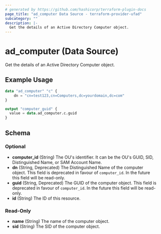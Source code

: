 ```yaml
---
# generated by https://github.com/hashicorp/terraform-plugin-docs
page_title: "ad_computer Data Source - terraform-provider-ufad"
subcategory: ""
description: |-
  Get the details of an Active Directory Computer object.
---
```


# ad_computer (Data Source)

Get the details of an Active Directory Computer object.

## Example Usage

```terraform
data "ad_computer" "c" {
    dn = "cn=test123,cn=Computers,dc=yourdomain,dc=com"
}

output "computer_guid" {
  value = data.ad_computer.c.guid
}
```

<!-- schema generated by tfplugindocs -->
## Schema

### Optional

- **computer_id** (String) The OU's identifier. It can be the OU's GUID, SID, Distinguished Name, or SAM Account Name.
- **dn** (String, Deprecated) The Distinguished Name of the computer object. This field is deprecated in favour of `computer_id`. In the future this field will be read-only.
- **guid** (String, Deprecated) The GUID of the computer object. This field is deprecated in favour of `computer_id`. In the future this field will be read-only.
- **id** (String) The ID of this resource.

### Read-Only

- **name** (String) The name of the computer object.
- **sid** (String) The SID of the computer object.
